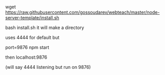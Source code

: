 wget https://raw.githubusercontent.com/gossoudarev/webteach/master/node-server-template/install.sh

bash install.sh it will make a directory

uses 4444 for default but  

port=9876 npm start

then localhost:9876

(will say 4444 listening but run on 9876)
